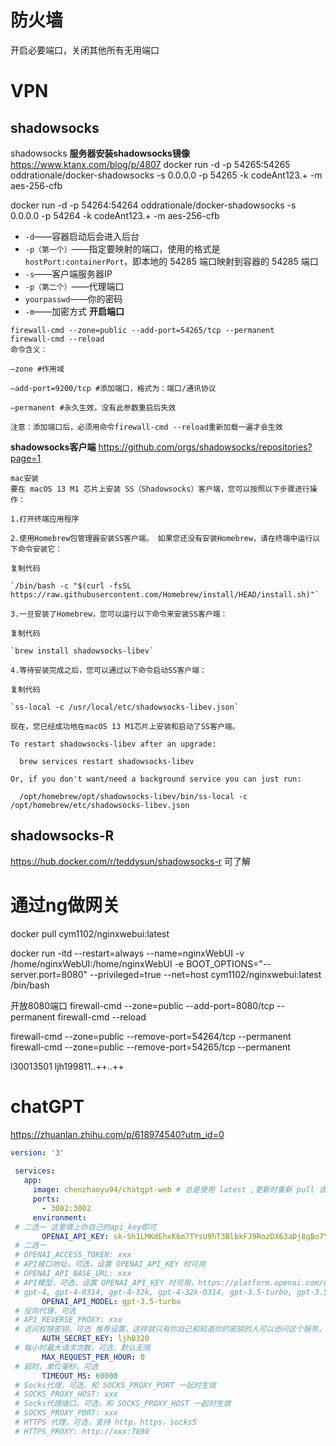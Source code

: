 # 防火墙
开启必要端口，关闭其他所有无用端口
# VPN
## shadowsocks 
shadowsocks 
**服务器安装shadowsocks镜像**
https://www.ktanx.com/blog/p/4807
docker run -d -p 54265:54265 oddrationale/docker-shadowsocks -s 0.0.0.0 -p 54265 -k codeAnt123.+ -m aes-256-cfb

docker run -d -p 54264:54264 oddrationale/docker-shadowsocks -s 0.0.0.0 -p 54264 -k codeAnt123.+ -m aes-256-cfb

-   `-d`——容器启动后会进入后台
-   `-p（第一个）`——指定要映射的端口，使用的格式是`hostPort:containerPort`，即本地的 54285 端口映射到容器的 54285 端口
-   `-s`——客户端服务器IP 
-   `-p（第二个）`——代理端口
-   `yourpasswd`——你的密码
-   `-m`——加密方式
**开启端口**
```
firewall-cmd --zone=public --add-port=54265/tcp --permanent
firewall-cmd --reload
命令含义：

–zone #作用域

–add-port=9200/tcp #添加端口，格式为：端口/通讯协议

–permanent #永久生效，没有此参数重启后失效

注意：添加端口后，必须用命令firewall-cmd --reload重新加载一遍才会生效
```
**shadowsocks客户端**
https://github.com/orgs/shadowsocks/repositories?page=1
```
mac安装
要在 macOS 13 M1 芯片上安装 SS（Shadowsocks）客户端，您可以按照以下步骤进行操作：

1.打开终端应用程序

2.使用Homebrew包管理器安装SS客户端。 如果您还没有安装Homebrew，请在终端中运行以下命令安装它：

复制代码

`/bin/bash -c "$(curl -fsSL https://raw.githubusercontent.com/Homebrew/install/HEAD/install.sh)"`

3.一旦安装了Homebrew，您可以运行以下命令来安装SS客户端：

复制代码

`brew install shadowsocks-libev`

4.等待安装完成之后，您可以通过以下命令启动SS客户端：

复制代码

`ss-local -c /usr/local/etc/shadowsocks-libev.json`

现在，您已经成功地在macOS 13 M1芯片上安装和启动了SS客户端。

To restart shadowsocks-libev after an upgrade:

  brew services restart shadowsocks-libev

Or, if you don't want/need a background service you can just run:

  /opt/homebrew/opt/shadowsocks-libev/bin/ss-local -c /opt/homebrew/etc/shadowsocks-libev.json
```
## shadowsocks-R
https://hub.docker.com/r/teddysun/shadowsocks-r
可了解
# 通过ng做网关

docker pull cym1102/nginxwebui:latest

docker run -itd --restart=always --name=nginxWebUI  -v /home/nginxWebUI:/home/nginxWebUI -e BOOT_OPTIONS="--server.port=8080" --privileged=true --net=host  cym1102/nginxwebui:latest /bin/bash

开放8080端口
firewall-cmd --zone=public --add-port=8080/tcp --permanent
firewall-cmd --reload

firewall-cmd --zone=public --remove-port=54264/tcp --permanent
firewall-cmd --zone=public --remove-port=54265/tcp --permanent

l30013501
ljh199811..++..++

# chatGPT
https://zhuanlan.zhihu.com/p/618974540?utm_id=0
```yaml
version: '3'
 
 services:
   app:
     image: chenzhaoyu94/chatgpt-web # 总是使用 latest ,更新时重新 pull 该 tag 镜像即可
     ports:
       - 3002:3002
     environment:
 # 二选一 这里填上你自己的api_key即可
       OPENAI_API_KEY: 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
 # 二选一
 # OPENAI_ACCESS_TOKEN: xxx
 # API接口地址，可选，设置 OPENAI_API_KEY 时可用
 # OPENAI_API_BASE_URL: xxx
 # API模型，可选，设置 OPENAI_API_KEY 时可用，https://platform.openai.com/docs/models
 # gpt-4, gpt-4-0314, gpt-4-32k, gpt-4-32k-0314, gpt-3.5-turbo, gpt-3.5-turbo-0301, text-davinci-003, text-davinci-002, code-davinci-002
       OPENAI_API_MODEL: gpt-3.5-turbo
 # 反向代理，可选
 # API_REVERSE_PROXY: xxx
 # 访问权限密钥，可选 推荐设置，这样就只有你自己和知道你的密钥的人可以访问这个服务，可以减少不必要的损失
       AUTH_SECRET_KEY: ljh0320
 # 每小时最大请求次数，可选，默认无限
       MAX_REQUEST_PER_HOUR: 0
 # 超时，单位毫秒，可选
       TIMEOUT_MS: 60000
 # Socks代理，可选，和 SOCKS_PROXY_PORT 一起时生效
 # SOCKS_PROXY_HOST: xxx
 # Socks代理端口，可选，和 SOCKS_PROXY_HOST 一起时生效
 # SOCKS_PROXY_PORT: xxx
 # HTTPS 代理，可选，支持 http，https，socks5
 # HTTPS_PROXY: http://xxx:7890
```